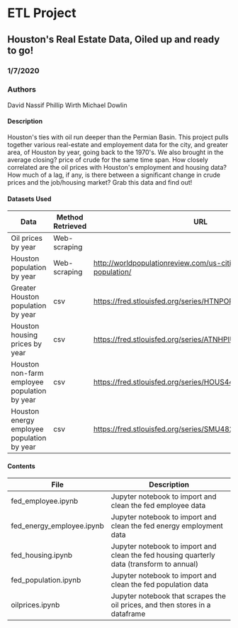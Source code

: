 # ETL Project
## Houston's Real Estate Data, Oiled up and ready to go!
### 1/7/2020
### Authors
David Nassif
Phillip Wirth
Michael Dowlin

#### Description
Houston's ties with oil run deeper than the Permian Basin.  This project pulls together various real-estate and employement data for the city, and greater area, of Houston by year, going back to the 1970's.  We also brought in the average closing? price of crude for the same time span.  How closely correlated are the oil prices with Houston's employment and housing data?  How much of a lag, if any, is there between a significant change in crude prices and the job/housing market?  Grab this data and find out!

#### Datasets Used
| Data                         | Method Retrieved           | URL                                                                 |
|------------------------------|----------------------------|---------------------------------------------------------------------|
|Oil prices by year	           |Web-scraping	              |                                                                     |
|Houston population by year	   |Web-scraping	              |http://worldpopulationreview.com/us-cities/houston-population/       |
|Greater Houston population by year|	csv	| https://fred.stlouisfed.org/series/HTNPOP         |
|Houston housing prices by year|	csv	|https://fred.stlouisfed.org/series/ATNHPIUS26420Q |
|Houston non-farm employee population by year	|csv	|https://fred.stlouisfed.org/series/HOUS448NA |
|Houston energy employee population by year|	csv	|https://fred.stlouisfed.org/series/SMU48264201021100001SA |

#### Contents
| File                         | Description                                                                                     |
|------------------------------|-------------------------------------------------------------------------------------------------|
|fed_employee.ipynb               | Jupyter notebook to import and clean the fed employee data |
|fed_energy_employee.ipynb            | Jupyter notebook to import and clean the fed energy employment data |
|fed_housing.ipynb               | Jupyter notebook to import and clean the fed housing quarterly data (transform to annual)|
|fed_population.ipynb             | Jupyter notebook to import and clean the fed population data|
|oilprices.ipynb                 | Jupyter notebook that scrapes the oil prices, and then stores in a dataframe |

  
